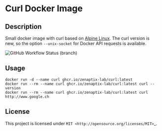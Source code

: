 # Curl Docker Image

## Description

Small docker image with curl based on [Alpine Linux](https://hub.docker.com/_/alpine/).
The curl version is new, so the option `--unix-socket` for Docker API requests is available.

![GitHub Workflow Status (branch)](https://img.shields.io/github/workflow/status/zenaptix-lab/docker-curl/Build/master)

## Usage
```
docker run -d --name curl ghcr.io/zenaptix-lab/curl:latest
docker run --rm --name curl ghcr.io/zenaptix-lab/curl:latest curl --version
docker run --rm --name curl ghcr.io/zenaptix-lab/curl:latest curl http://www.google.ch
```

## License
This project is licensed under `MIT <http://opensource.org/licenses/MIT>`_.
